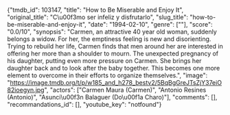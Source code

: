 {"tmdb_id": 103147, "title": "How to Be Miserable and Enjoy It", "original_title": "C\u00f3mo ser infeliz y disfrutarlo", "slug_title": "how-to-be-miserable-and-enjoy-it", "date": "1994-02-10", "genre": [""], "score": "0.0/10", "synopsis": "Carmen, an attractive 40 year old woman, suddenly belongs a widow. For her, the emptiness feeling is new and disorienting. Trying to rebuild her life, Carmen finds that men around her are interested in offering her more than a shoulder to mourn. The unexpected pregnancy of his daughter, putting even more pressure on Carmen. She brings her daughter back and to look after the baby together. This becomes one more element to overcome in their efforts to organize themselves.", "image": "https://image.tmdb.org/t/p/w185_and_h278_bestv2/5BqBgGreJTsZjY37eiO82ioegyn.jpg", "actors": ["Carmen Maura (Carmen)", "Antonio Resines (Antonio)", "Asunci\u00f3n Balaguer (Do\u00f1a Charo)"], "comments": [], "recommandations_id": [], "youtube_key": "notfound"}